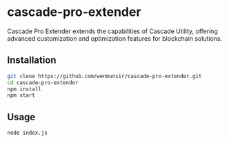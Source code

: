 # cascade-pro-extender

Cascade Pro Extender extends the capabilities of Cascade Utility, offering advanced customization and optimization features for blockchain solutions.

## Installation

```bash
git clone https://github.com/wenmunsir/cascade-pro-extender.git
cd cascade-pro-extender
npm install
npm start
```

## Usage
```bash
node index.js
```
